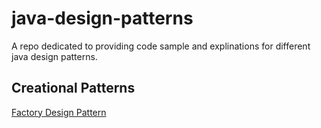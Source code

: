 # java-design-patterns

A repo dedicated to providing code sample and explinations for different java design patterns.

## Creational Patterns

[Factory Design Pattern](https://github.com/AdamWorthington/java-design-patterns/tree/master/factory)
